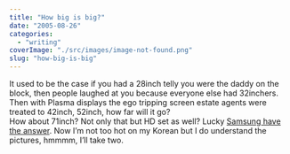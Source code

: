 ```yaml
---
title: "How big is big?"
date: "2005-08-26"
categories: 
  - "writing"
coverImage: "./src/images/image-not-found.png"
slug: "how-big-is-big"
---
```


It used to be the case if you had a 28inch telly you were the daddy on the block, then people laughed at you because everyone else had 32inchers. Then with Plasma displays the ego tripping screen estate agents were treated to 42inch, 52inch, how far will it go?  
How about 71inch? Not only that but HD set as well? Lucky [Samsung have the answer](http://www.aving.co.kr/newproduct/default.asp?p1=newproduct&mode=read&page_table_id=&table_id=English&num=19&brd_name=&brand_num_list=&gotopage=1&other_table=). Now I’m not too hot on my Korean but I do understand the pictures, hmmmm, I’ll take two.

